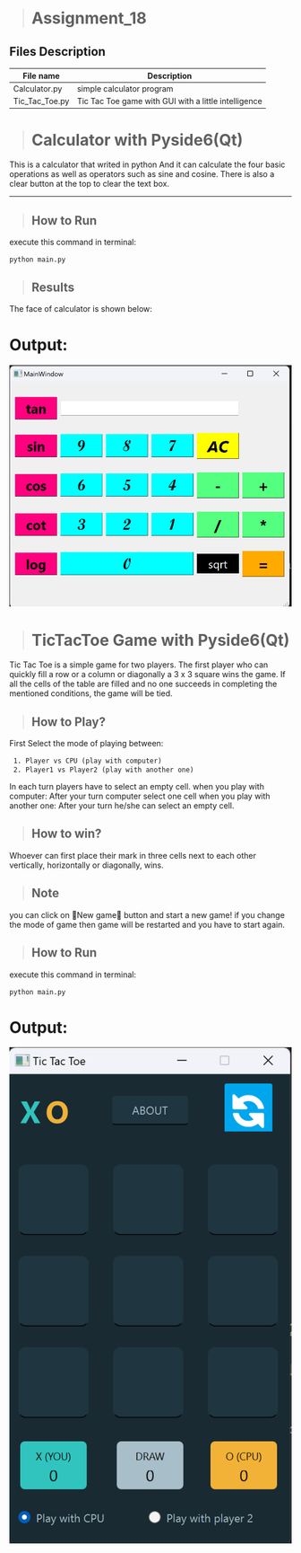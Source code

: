 ># Assignment_18



## Files Description

| File name | Description |
|--- | --- |
|Calculator.py | simple calculator program |
|Tic_Tac_Toe.py | Tic Tac Toe game with GUI with a little intelligence|

># Calculator with Pyside6(Qt)
This is a calculator that writed in python 
And it can calculate the four basic operations as well as operators such as sine and cosine.
There is also a clear button at the top to clear the text box.

---

>## How to Run
execute this command in terminal:

```
python main.py
```



>## Results

The face of calculator is shown below:

# Output:
![concentric](calculator.png)

># TicTacToe Game with Pyside6(Qt)
Tic Tac Toe is a simple game for two players. The first player who can quickly fill a row or a column or diagonally a 3 x 3 square wins the game. If all the cells of the table are filled and no one succeeds in completing the mentioned conditions, the game will be tied.

>## How to Play?
First Select the mode of playing between: 
    
     1. Player vs CPU (play with computer)
     2. Player1 vs Player2 (play with another one)

In each turn players have to select an empty cell.
when you play with computer: After your turn computer select one cell
when you play with another one: After your turn he/she can select an empty cell.

>## How to win?
Whoever can first place their mark in three cells next to each other vertically, horizontally or diagonally, wins.

>## Note
you can click on 🔄️New game🔄️ button and start a new game!
if you change the mode of game then game will be restarted and you have to start again.

>## How to Run
execute this command in terminal:

```
python main.py
```


# Output:
![concentric](Tic_Tac_Toe.png)










